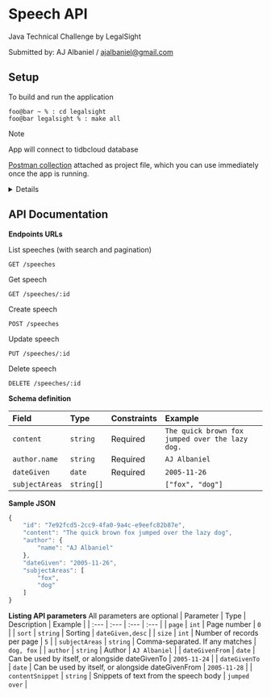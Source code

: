 # Speech API
Java Technical Challenge by LegalSight

Submitted by: AJ Albaniel / ajalbaniel@gmail.com

## Setup

To build and run the application
```console
foo@bar ~ % : cd legalsight
foo@bar legalsight % : make all
```
> [!NOTE]
> App will connect to tidbcloud database

[Postman collection](https://github.com/ajalbaniel/legalsight/blob/main/Java%20Technical%20Challenge.postman_collection.json) attached as project file, which you can use immediately once the app is running.

<details>
    <br/>
    <p><i>Example requests are provided in the postman collection</i></p>
    <img width="379" alt="image" src="https://github.com/ajalbaniel/legalsight/assets/3489342/7a7f94d8-e6c0-4b5f-9ff6-9b1a7ea1ff80">
</details>

## API Documentation

**Endpoints URLs**

List speeches (with search and pagination)
```http
GET /speeches
```
Get speech
```http
GET /speeches/:id
```
Create speech
```http
POST /speeches
```
Update speech
```http
PUT /speeches/:id
```
Delete speech
```http
DELETE /speeches/:id
```


**Schema definition**

| Field | Type | Constraints | Example |
| :--- | :--- | :--- | :--- |
| `content` | `string` | Required | `The quick brown fox jumped over the lazy dog.` |
| `author.name` | `string` | Required | `AJ Albaniel` |
| `dateGiven` | `date` | Required | `2005-11-26` |
| `subjectAreas` | `string[]` |  | `["fox", "dog"]` |


**Sample JSON**
```javascript
{
    "id": "7e92fcd5-2cc9-4fa0-9a4c-e9eefc82b87e",
    "content": "The quick brown fox jumped over the lazy dog",
    "author": {
        "name": "AJ Albaniel"
    },
    "dateGiven": "2005-11-26",
    "subjectAreas": [
        "fox",
        "dog"
    ]
}
```

**Listing API parameters**
All parameters are optional
| Parameter | Type | Description | Example |
| :--- | :--- | :--- | :--- |
| `page` | `int` | Page number  |  `0` |
| `sort` | `string` | Sorting |  `dateGiven,desc` |
| `size` | `int` | Number of records per page |  `5` |
| `subjectAreas` | `string` | Comma-separated. If any matches |  `dog, fox` |
| `author` | `string` | Author |  `AJ Albaniel` |
| `dateGivenFrom` | `date` | Can be used by itself, or alongside dateGivenTo |  `2005-11-24` |
| `dateGivenTo` | `date` | Can be used by itself, or alongside dateGivenFrom |  `2005-11-28` |
| `contentSnippet` | `string` | Snippets of text from the speech body |  `jumped over` |
